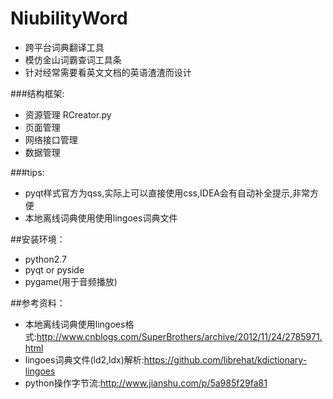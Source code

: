 # NiubilityWord
* 跨平台词典翻译工具
* 模仿金山词霸查词工具条
* 针对经常需要看英文文档的英语渣渣而设计

###结构框架:
* 资源管理 RCreator.py
* 页面管理
* 网络接口管理
* 数据管理

###tips:
* pyqt样式官方为qss,实际上可以直接使用css,IDEA会有自动补全提示,非常方便
* 本地离线词典使用使用lingoes词典文件

##安装环境：
* python2.7
* pyqt or pyside
* pygame(用于音频播放)

##参考资料：
* 本地离线词典使用lingoes格式:http://www.cnblogs.com/SuperBrothers/archive/2012/11/24/2785971.html
* lingoes词典文件(ld2,ldx)解析:https://github.com/librehat/kdictionary-lingoes
* python操作字节流:http://www.jianshu.com/p/5a985f29fa81